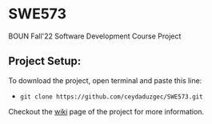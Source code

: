 # SWE573
BOUN Fall'22 Software Development Course Project

## Project Setup:

To download the project, open terminal and paste this line:
- `git clone https://github.com/ceydaduzgec/SWE573.git`


Checkout the [wiki](https://github.com/ceydaduzgec/SWE573/wiki) page of the project for more information.
